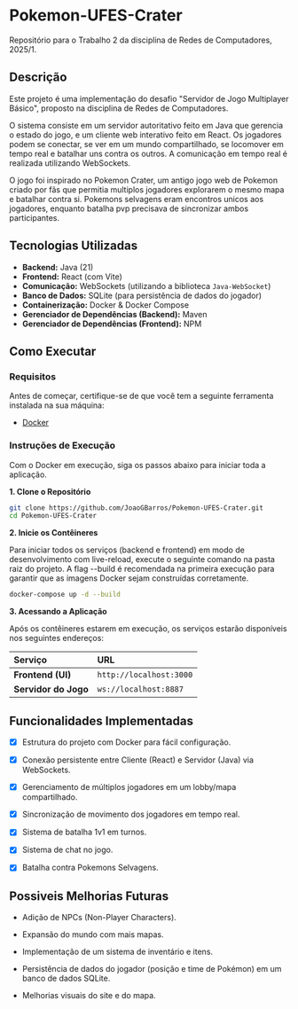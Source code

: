 # Pokemon-UFES-Crater

Repositório para o Trabalho 2 da disciplina de Redes de Computadores, 2025/1.

## Descrição

Este projeto é uma implementação do desafio "Servidor de Jogo Multiplayer Básico", proposto na disciplina de Redes de Computadores.

O sistema consiste em um servidor autoritativo feito em Java que gerencia o estado do jogo, e um cliente web interativo feito em React. Os jogadores podem se conectar, se ver em um mundo compartilhado, se locomover em tempo real e batalhar uns contra os outros. A comunicação em tempo real é realizada utilizando WebSockets.

O jogo foi inspirado no Pokemon Crater, um antigo jogo web de Pokemon criado por fãs que permitia multiplos jogadores explorarem o mesmo mapa e batalhar contra si. Pokemons selvagens eram encontros unicos aos jogadores, enquanto batalha pvp precisava de sincronizar ambos participantes.

## Tecnologias Utilizadas

* **Backend:** Java (21)
* **Frontend:** React (com Vite)
* **Comunicação:** WebSockets (utilizando a biblioteca `Java-WebSocket`)
* **Banco de Dados:** SQLite (para persistência de dados do jogador)
* **Containerização:** Docker & Docker Compose
* **Gerenciador de Dependências (Backend):** Maven
* **Gerenciador de Dependências (Frontend):** NPM

## Como Executar

### Requisitos

Antes de começar, certifique-se de que você tem a seguinte ferramenta instalada na sua máquina:

* [Docker](https://www.docker.com/get-started)

### Instruções de Execução

Com o Docker em execução, siga os passos abaixo para iniciar toda a aplicação.

**1. Clone o Repositório**

```bash
git clone https://github.com/JoaoGBarros/Pokemon-UFES-Crater.git
cd Pokemon-UFES-Crater
```

**2. Inicie os Contêineres**

Para iniciar todos os serviços (backend e frontend) em modo de desenvolvimento com live-reload, execute o seguinte comando na pasta raiz do projeto. A flag --build é recomendada na primeira execução para garantir que as imagens Docker sejam construídas corretamente.

```bash 
docker-compose up -d --build
```

**3. Acessando a Aplicação**

Após os contêineres estarem em execução, os serviços estarão disponíveis nos seguintes endereços:

| Serviço             | URL                    |
| :------------------ | :----------------------|
| **Frontend (UI)**   | `http://localhost:3000`|
| **Servidor do Jogo**   | `ws://localhost:8887`|

## Funcionalidades Implementadas

- [x] Estrutura do projeto com Docker para fácil configuração.

- [x] Conexão persistente entre Cliente (React) e Servidor (Java) via WebSockets.

- [x] Gerenciamento de múltiplos jogadores em um lobby/mapa compartilhado.

- [x] Sincronização de movimento dos jogadores em tempo real.

- [x] Sistema de batalha 1v1 em turnos.

- [x] Sistema de chat no jogo.

- [x] Batalha contra Pokemons Selvagens.


## Possiveis Melhorias Futuras

- Adição de NPCs (Non-Player Characters).

- Expansão do mundo com mais mapas.

- Implementação de um sistema de inventário e itens.

- Persistência de dados do jogador (posição e time de Pokémon) em um banco de dados SQLite.

- Melhorias visuais do site e do mapa.
